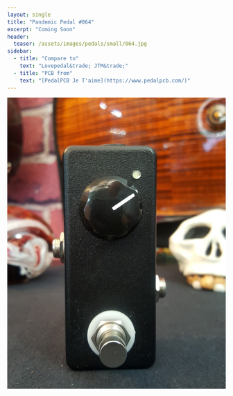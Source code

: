 ```yaml
---
layout: single
title: "Pandemic Pedal #064"
excerpt: "Coming Soon"
header:
  teaser: /assets/images/pedals/small/064.jpg
sidebar:
  - title: "Compare to"
    text: "Lovepedal&trade; JTM&trade;"
  - title: "PCB from"
    text: "[PedalPCB Je T'aime](https://www.pedalpcb.com/)"
---
```


![header](/assets/images/pedals/064.jpg)
